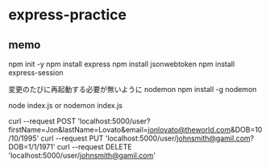 # express-practice

## memo
npm init -y
npm install express
npm install jsonwebtoken
npm install express-session

変更のたびに再起動する必要が無いように nodemon
npm install -g nodemon


node index.js
 or
nodemon index.js

curl --request POST 'localhost:5000/user?firstName=Jon&lastName=Lovato&email=jonlovato@theworld.com&DOB=10/10/1995'
curl --request PUT 'localhost:5000/user/johnsmith@gamil.com?DOB=1/1/1971'
curl --request DELETE 'localhost:5000/user/johnsmith@gamil.com'
